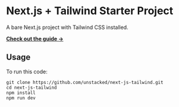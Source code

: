 # Next.js + Tailwind Starter Project

A bare Next.js project with Tailwind CSS installed.

[**Check out the guide →**](https://statickit.com/guides/next-js-tailwind)

## Usage

To run this code:

```
git clone https://github.com/unstacked/next-js-tailwind.git
cd next-js-tailwind
npm install
npm run dev
```
